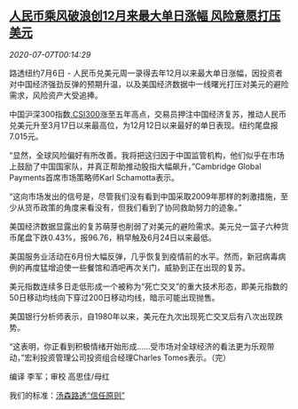 <!--1594081401000-->
[人民币乘风破浪创12月来最大单日涨幅 风险意愿打压美元](https://cn.reuters.com/article/forex-close-0706-mon-idCNKBS24801I)
------

<div><i>2020-07-07T00:14:29</i></div><div class="StandardArticleBody_body"><p>路透纽约7月6日 - 人民币兑美元周一录得去年12月以来最大单日涨幅，因投资者对中国经济强劲反弹的预期升温，以及美国经济数据中一线曙光打压对美元的避险需求，风险资产大受追捧。 </p><p>中国沪深300指数<a href="/investing/markets/index?symbol=.CSI300">.CSI300</a>涨至五年高点，交易员押注中国经济复苏，推动人民币兑美元升至3月17日以来最高位，为12月12日以来最好的单日表现。纽约尾盘报7.015元。 </p><p>“显然，全球风险偏好有所改善。我将把这归因于中国监管机构，他们似乎在市场上鼓励了中国国家队，并真正帮助推动股指大幅飙升，”Cambridge Global Payments首席市场策略师Karl Schamotta表示。 </p><p>“这向市场发出的信号是，尽管我们没有看到中国采取2009年那样的刺激措施，至少从货币政策的角度来看没有，但我们看到了协同救助努力的迹象。” </p><p>美国经济数据显露出的复苏萌芽也削弱了对美元的避险需求。美元兑一篮子六种货币尾盘下跌0.43%，报96.76，稍早触及6月24日以来最低。 </p><p>美国服务业活动在6月份大幅反弹，几乎恢复到疫情前的水平。然而，新冠病毒病例的再度猛增迫使一些餐馆和酒吧再次关门，威胁到正在出现的复苏。 </p><p>美元指数连续多日走低形成一个被称为“死亡交叉”的重大技术形态，即美元指数的50日移动均线向下穿过200日移动均线，暗示可能出现抛售。 </p><p>美国银行分析师表示，自1980年以来，美元在九次出现死亡交叉后有八次出现跌势。 </p><p>“这表明，你正看到积极情绪开始形成……受市场对全球经济的看法更为乐观带动，”宏利投资管理公司投资组合经理Charles Tomes表示。（完）                           </p><div class="Attribution_container"><div class="Attribution_attribution"><p class="Attribution_content">编译 李军；审校 高思佳/母红</p></div></div><div class="StandardArticleBody_trustBadgeContainer"><span class="StandardArticleBody_trustBadgeTitle">我们的标准：</span><span class="trustBadgeUrl"><a href="https://www.thomsonreuters.cn/content/dam/openweb/documents/pdf/china/brochures/about-us-1.pdf">汤森路透“信任原则”</a></span></div></div>
